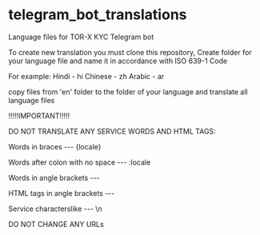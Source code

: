 # telegram_bot_translations
Language files for TOR-X KYC Telegram bot

To create new translation you must clone this repository, 
Create folder for your language file and name it in accordance with ISO 639-1 Code

For example:
Hindi - hi
Chinese - zh
Arabic - ar

copy files from 'en' folder to the folder of your language and translate all language files

!!!!!IMPORTANT!!!!! 

DO NOT TRANSLATE ANY SERVICE WORDS AND HTML TAGS:

Words in braces  			--- {locale}

Words after colon with no space 	--- :locale

Words in angle brackets 		---<locale>

HTML tags in angle brackets 		--- </locale>

Service characterslike 			--- \n

DO NOT CHANGE ANY URLs


